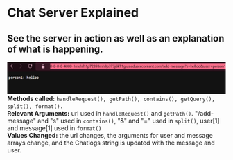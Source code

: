 # Chat Server Explained
See the server in action as well as an explanation of what is happening. 
---
![image](firstPersonTalm)
**Methods called:** `handleRequest(), getPath(), contains(), getQuery(), split(), format().`\
**Relevant Arguments:** url used in `handleRequest()` and  `getPath()`.  "/add-message"  and "s" used in `contains()`, "&" and "=" used in `split()`, user[1] and message[1] used in `format()`\
**Values Changed:** the url changes, the arguments for user and message arrays change, and the Chatlogs string is updated with the message and user.
